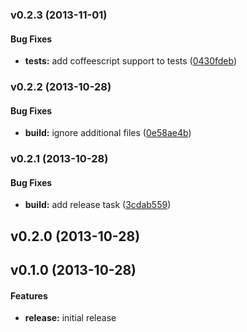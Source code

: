 <a name="v0.2.3"></a>
### v0.2.3 (2013-11-01)


#### Bug Fixes

* **tests:** add coffeescript support to tests ([0430fdeb](http://github.com/aspera/mock-cookie/commit/0430fdeb637e089b87df5efb924f26479295ba90))

<a name="v0.2.2"></a>
### v0.2.2 (2013-10-28)


#### Bug Fixes

* **build:** ignore additional files ([0e58ae4b](http://github.com/aspera/mock-cookie/commit/0e58ae4bad7ac883dd2ca2b376eab9302eba4761))

<a name="v0.2.1"></a>
### v0.2.1 (2013-10-28)


#### Bug Fixes

* **build:** add release task ([3cdab559](http://github.com/aspera/mock-cookie/commit/3cdab559a7b6e463d8c9f275af352d8f9a9912a2))

<a name="v0.2.0"></a>
## v0.2.0 (2013-10-28)

<a name="v0.1.0"></a>
## v0.1.0 (2013-10-28)

#### Features

* **release:** initial release


